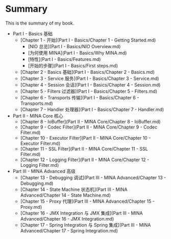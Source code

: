 # Summary

This is the summary of my book.

* Part I - Basics 基础
	* [Chapter 1 - 开始](Part I - Basics/Chapter 1 - Getting Started.md)
		* [NIO 总览](Part I - Basics/NIO Overview.md)
		* [为何使用 MINA](Part I - Basics/Why MINA.md)
		* [特性](Part I - Basics/Features.md)
		* [开始的步骤](Part I - Basics/First steps.md)
 	* [Chapter 2 - Basics 基础](Part I - Basics/Chapter 2 - Basics.md)
 	* [Chapter 3 - Service 服务](Part I - Basics/Chapter 3 - Service.md)
 	* [Chapter 4 - Session 会话](Part I - Basics/Chapter 4 - Session.md)
 	* [Chapter 5 - Filters 过滤器](Part I - Basics/Chapter 5 - Filters.md)
 	* [Chapter 6 - Transports 传输](Part I - Basics/Chapter 6 - Transports.md)
 	* [Chapter 7 - Handler 处理器](Part I - Basics/Chapter 7 - Handler.md)
* Part II - MINA Core 核心
	* [Chapter 8 - IoBuffer](Part II - MINA Core/Chapter 8 - IoBuffer.md) 
	* [Chapter 9 - Codec Filter](Part II - MINA Core/Chapter 9 - Codec Filter.md) 
	* [Chapter 10 - Executor Filter](Part II - MINA Core/Chapter 10 - Executor Filter.md) 
	* [Chapter 11 - SSL Filter](Part II - MINA Core/Chapter 11 - SSL Filter.md) 
	* [Chapter 12 - Logging Filter](Part II - MINA Core/Chapter 12 - Logging Filter.md) 
* Part III - MINA Advanced 高级
	* [Chapter 13 - Debugging 调试](Part III - MINA Advanced/Chapter 13 - Debugging.md) 
	* [Chapter 14 - State Machine 状态机](Part III - MINA Advanced/Chapter 14 - State Machine.md) 
	* [Chapter 15 - Proxy 代理](Part III - MINA Advanced/Chapter 15 - Proxy.md) 
	* [Chapter 16 - JMX Integration 与 JMX 集成](Part III - MINA Advanced/Chapter 16 - JMX Integration.md) 
	* [Chapter 17 - Spring Integration 与 Spring 集成](Part III - MINA Advanced/Chapter 17 - Spring Integration.md) 
